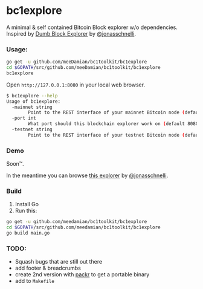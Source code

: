 bc1explore
=======

A minimal & self contained Bitcoin Block explorer w/o dependencies. Inspired by [Dumb Block Explorer] by [@jonasschnelli].    

### Usage:

```bash
go get -u github.com/meeDamian/bc1toolkit/bc1explore
cd $GOPATH/src/github.com/meeDamian/bc1toolkit/bc1explore
bc1explore
```

Open `http://127.0.0.1:8080` in your local web browser.

```bash
$ bc1explore --help
Usage of bc1explore:
  -mainnet string
    	Point to the REST interface of your mainnet Bitcoin node (default "http://127.0.0.1:8332")
  -port int
    	What port should this blockchain explorer work on (default 8080)
  -testnet string
    	Point to the REST interface of your testnet Bitcoin node (default "http://127.0.0.1:18332")
```

### Demo

Soon™.

In the meantime you can browse [this explorer] by [@jonasschnelli]. 

### Build

1. Install Go
2. Run this:

```bash
go get -u github.com/meedamian/bc1toolkit/bc1explore
cd $GOPATH/src/github.com/meedamian/bc1toolkit/bc1explore
go build main.go
```

[Dumb Block Explorer]: https://github.com/jonasschnelli/dumb-block-explorer
[@jonasschnelli]: https://github.com/jonasschnelli
[this explorer]: https://bitcointools.jonasschnelli.ch


### TODO:

* Squash bugs that are still out there
* add footer & breadcrumbs
* create 2nd version with [packr] to get a portable binary
* add to `Makefile`

[packr]: https://github.com/gobuffalo/packr
